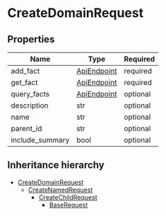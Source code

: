 

# CreateDomainRequest

## Properties

Name | Type | Required
-------- | -------- | --------
add_fact | [ApiEndpoint](ApiEndpoint.md) | required
get_fact | [ApiEndpoint](ApiEndpoint.md) | required
query_facts | [ApiEndpoint](ApiEndpoint.md) | optional
description | str | optional
name | str | optional
parent_id | str | optional
include_summary | bool | optional




## Inheritance hierarchy


* [CreateDomainRequest](CreateDomainRequest.md)
    * [CreateNamedRequest](CreateNamedRequest.md)
        * [CreateChildRequest](CreateChildRequest.md)
            * [BaseRequest](BaseRequest.md)
